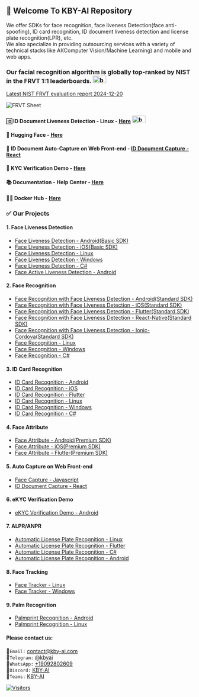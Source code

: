 ## 👋 Welcome To KBY-AI Repository
<!--

**Here are some ideas to get you started:**

🙋‍♀️ A short introduction - what is your organization all about?
🌈 Contribution guidelines - how can the community get involved?
👩‍💻 Useful resources - where can the community find your docs? Is there anything else the community should know?
🍿 Fun facts - what does your team eat for breakfast?
🧙 Remember, you can do mighty things with the power of [Markdown](https://docs.github.com/github/writing-on-github/getting-started-with-writing-and-formatting-on-github/basic-writing-and-formatting-syntax)
-->
We offer SDKs for face recognition, face liveness Detection(face anti-spoofing), ID card recognition, ID document liveness detection and license plate recognition(LPR), etc.<br/>
We also specialize in providing outsourcing services with a variety of technical stacks like AI(Computer Vision/Machine Learning) and mobile and web apps.</br>

### Our facial recognition algorithm is globally top-ranked by NIST in the FRVT 1:1 leaderboards. <span><img src="https://github.com/kby-ai/.github/assets/125717930/bcf351c5-8b7a-496e-a8f9-c236eb8ad59e" alt="badge" width="36" height="20"></span>  
[Latest NIST FRVT evaluation report 2024-12-20](https://pages.nist.gov/frvt/html/frvt11.html)  

![FRVT Sheet](https://github.com/user-attachments/assets/16b4cee2-3a91-453f-94e0-9e81262393d7)

#### 🆔 ID Document Liveness Detection - Linux - [Here](https://web.kby-ai.com)  <span><img src="https://github.com/kby-ai/.github/assets/125717930/bcf351c5-8b7a-496e-a8f9-c236eb8ad59e" alt="badge" width="36" height="20"></span>
#### 🤗 Hugging Face - [Here](https://huggingface.co/kby-ai)
#### 🚀 ID Document Auto-Capture on Web Front-end - [ID Document Capture - React](https://github.com/kby-ai/ID-document-capture-React)
#### 💼 KYC Verification Demo - [Here](https://github.com/kby-ai/KYC-Verification-Demo-Android)
#### 📚 Documentation - Help Center - [Here](https://docs.kby-ai.com)
#### 🙋‍♀️ Docker Hub - [Here](https://hub.docker.com/u/kbyai)

### ✅ Our Projects
#### 1. Face Liveness Detection</br>
- [Face Liveness Detection - Android(Basic SDK)](https://github.com/kby-ai/FaceLivenessDetection-Android)
- [Face Liveness Detection - iOS(Basic SDK)](https://github.com/kby-ai/FaceLivenessDetection-iOS)
- [Face Liveness Detection - Linux](https://github.com/kby-ai/FaceLivenessDetection-Docker)
- [Face Liveness Detection - Windows](https://github.com/kby-ai/FaceLivenessDetection-Windows)
- [Face Liveness Detection - C#](https://github.com/kby-ai/FaceLivenessDetection-CSharp-.Net)
- [Face Active Liveness Detection - Android](https://github.com/kby-ai/FaceActiveLivenessDetection-Android)
#### 2. Face Recognition</br>
- [Face Recognition with Face Liveness Detection - Android(Standard SDK)](https://github.com/kby-ai/FaceRecognition-Android)
- [Face Recognition with Face Liveness Detection - iOS(Standard SDK)](https://github.com/kby-ai/FaceRecognition-iOS)
- [Face Recognition with Face Liveness Detection - Flutter(Standard SDK)](https://github.com/kby-ai/FaceRecognition-Flutter)
- [Face Recognition with Face Liveness Detection - React-Native(Standard SDK)](https://github.com/kby-ai/FaceRecognition-React-Native)
- [Face Recognition with Face Liveness Detection - Ionic-Cordova(Standard SDK)](https://github.com/kby-ai/FaceRecognition-Ionic-Cordova)
- [Face Recognition - Linux](https://github.com/kby-ai/FaceRecognition-Docker)
- [Face Recognition - Windows](https://github.com/kby-ai/FaceRecognition-Windows)
- [Face Recognition - C#](https://github.com/kby-ai/FaceRecognition-CSharp-.NET)
#### 3. ID Card Recognition<br/>
- [ID Card Recognition - Android](https://github.com/kby-ai/IDCardRecognition-Android)
- [ID Card Recognition - iOS](https://github.com/kby-ai/IDCardRecognition-iOS)
- [ID Card Recognition - Flutter](https://github.com/kby-ai/IDCardRecognition-Flutter)
- [ID Card Recognition - Linux](https://github.com/kby-ai/IDCardRecognition-Docker)
- [ID Card Recognition - Windows](https://github.com/kby-ai/IDCardRecognition-Windows)
- [ID Card Recognition - C#](https://github.com/kby-ai/IDCardRecognition-CSharp-.NET)
#### 4. Face Attribute<br/>
- [Face Attribute - Android(Premium SDK)](https://github.com/kby-ai/FaceAttribute-Android)
- [Face Attribute - iOS(Premium SDK)](https://github.com/kby-ai/FaceAttribute-iOS)
- [Face Attribute - Flutter(Premium SDK)](https://github.com/kby-ai/FaceAttribute-Flutter)
#### 5. Auto Capture on Web Front-end</br>
- [Face Capture - Javascript](https://github.com/kby-ai/facecapture-web)
- [ID Document Capture - React](https://github.com/kby-ai/ID-document-capture-React)
#### 6. eKYC Verification Demo<br/>
- [eKYC Verification Demo - Android](https://github.com/kby-ai/KYC-Verification-Demo-Android)
#### 7. ALPR/ANPR<br/>
- [Automatic License Plate Recognition - Linux](https://github.com/kby-ai/Automatic-License-Plate-Recognition-Python)
- [Automatic License Plate Recognition - Flutter](https://github.com/kby-ai/Automatic-License-Plate-Recognition-Flutter)
- [Automatic License Plate Recognition - C#](https://github.com/kby-ai/Automatic-License-Plate-Recognition-CSharp-.NET)
- [Automatic License Plate Recognition - Android](https://github.com/kby-ai/Automatic-License-Plate-Recognition-Android)
#### 8. Face Tracking<br/>
- [Face Tracker - Linux](https://github.com/kby-ai/Face-Tracker-Linux)
- [Face Tracker - Windows](https://github.com/kby-ai/Face-Tracker-Windows)
#### 9. Palm Recognition<br/>
- [Palmprint Recognition - Android](https://github.com/kby-ai/PalmRecognition-Android)
- [Palmprint Recognition - Linux](https://github.com/kby-ai/Palmprint-Recognition-Linux)
  
#### Please contact us:
🧙`Email:` contact@kby-ai.com</br>
🧙`Telegram:` [@kbyai](https://t.me/kbyai)</br>
🧙`WhatsApp:` [+19092802609](https://wa.me/+19092802609)</br>
🧙`Discord:` [KBY-AI](https://discord.gg/CgHtWQ3k9T)</br>
🧙`Teams:` [KBY-AI](https://teams.live.com/l/invite/FAAYGB1-IlXkuQM3AQ)</br>

[![Visitors](https://api.visitorbadge.io/api/combined?path=https%3A%2F%2Fgithub.com%2Fkby-ai&countColor=%23263759)](https://visitorbadge.io/status?path=https%3A%2F%2Fgithub.com%2Fkby-ai)
